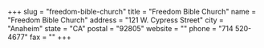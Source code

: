 +++
slug = "freedom-bible-church"
title = "Freedom Bible Church"
name = "Freedom Bible Church"
address = "121 W. Cypress Street"
city = "Anaheim"
state = "CA"
postal = "92805"
website = ""
phone = "714 520-4677"
fax = ""
+++
